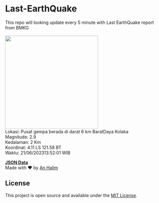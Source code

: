 # Last-EarthQuake
This repo will looking update every 5 minute with Last EarthQuake report from BMKG
<br>
<br>
<img src="https://static.bmkg.go.id/20230621135201.mmi.jpg" width="300"/>
<br>
Lokasi: Pusat gempa berada di darat 6 km BaratDaya Kolaka <br>
Magnitude: 2.9 <br>
Kedalaman: 2 Km <br>
Koordinat: 4.11 LS 121.58 BT <br>
Waktu: 21/06/202313:52:01 WIB <br>

<a href="./data/data.json">**JSON Data**</a>
<br>
Made with ❤️ by <a href="https://github.com/an-halim">An Halim</a>
## License

This project is open source and available under the [MIT License](LICENSE).
